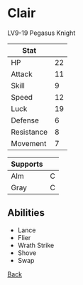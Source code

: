 # Clair

LV9-19 Pegasus Knight

| Stat       | <!-- --> |
| ---------- | -------- |
| HP         | 22       |
| Attack     | 11       |
| Skill      | 9        |
| Speed      | 12       |
| Luck       | 19       |
| Defense    | 6        |
| Resistance | 8        |
| Movement   | 7        |

| Supports | <!-- --> |
| -------- | -------- |
| Alm      | C        |
| Gray     | C        |

## Abilities

- Lance
- Flier
- Wrath Strike
- Shove
- Swap

[Back](../README.md)
